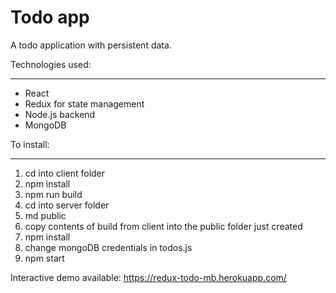 # Todo app

A todo application with persistent data.

Technologies used:
***
* React
* Redux for state management
* Node.js backend
* MongoDB

To install:
***
1. cd into client folder
2. npm install
3. npm run build
4. cd into server folder
5. md public
6. copy contents of build from client into the public folder just created
7. npm install
8. change mongoDB credentials in todos.js
9. npm start

Interactive demo available:
https://redux-todo-mb.herokuapp.com/
